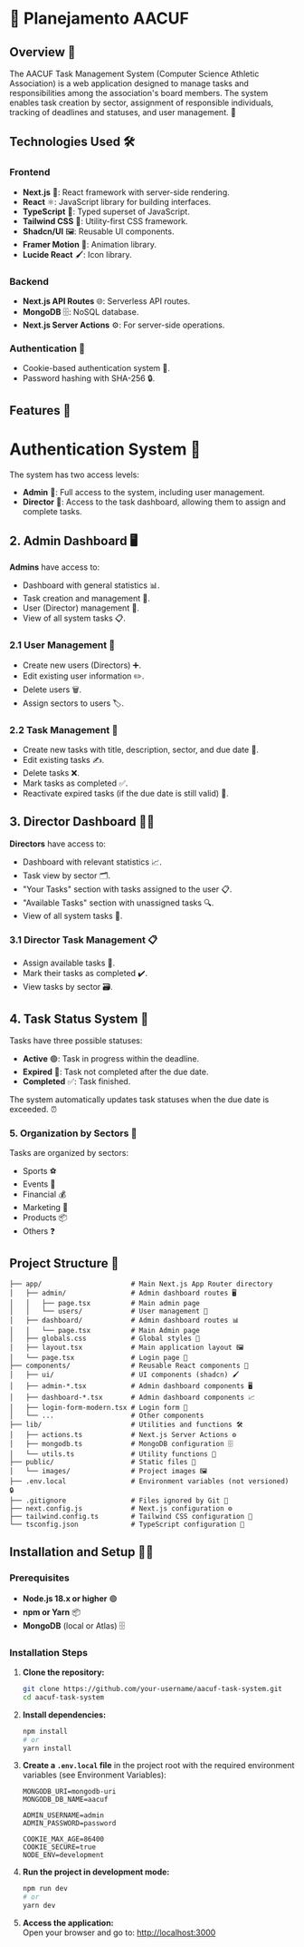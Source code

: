 # 🐧 Planejamento AACUF

## Overview 🌟

The AACUF Task Management System (Computer Science Athletic Association) is a web application designed to manage tasks and responsibilities among the association's board members. The system enables task creation by sector, assignment of responsible individuals, tracking of deadlines and statuses, and user management. 🚀

## Technologies Used 🛠️

### Frontend
- **Next.js** 🚀: React framework with server-side rendering.
- **React** ⚛️: JavaScript library for building interfaces.
- **TypeScript** 📜: Typed superset of JavaScript.
- **Tailwind CSS** 🎨: Utility-first CSS framework.
- **Shadcn/UI** 🖼️: Reusable UI components.
- **Framer Motion** 🎥: Animation library.
- **Lucide React** 🖌️: Icon library.

### Backend
- **Next.js API Routes** 🌐: Serverless API routes.
- **MongoDB** 🗄️: NoSQL database.
- **Next.js Server Actions** ⚙️: For server-side operations.

### Authentication 🔐
- Cookie-based authentication system 🍪.
- Password hashing with SHA-256 🔒.

## Features 🎯

# Authentication System 🔑
The system has two access levels:
- **Admin** 👑: Full access to the system, including user management.
- **Director** 👷: Access to the task dashboard, allowing them to assign and complete tasks.

## 2. Admin Dashboard 🖥️
**Admins** have access to:
- Dashboard with general statistics 📊.
- Task creation and management 📝.
- User (Director) management 👥.
- View of all system tasks 📋.

### 2.1 User Management 👤
- Create new users (Directors) ➕.
- Edit existing user information ✏️.
- Delete users 🗑️.
- Assign sectors to users 🏷️.

### 2.2 Task Management 📅
- Create new tasks with title, description, sector, and due date 📌.
- Edit existing tasks ✍️.
- Delete tasks ❌.
- Mark tasks as completed ✅.
- Reactivate expired tasks (if the due date is still valid) 🔄.

## 3. Director Dashboard 🧑‍💼
**Directors** have access to:
- Dashboard with relevant statistics 📈.
- Task view by sector 🗂️.
- "Your Tasks" section with tasks assigned to the user 📋.
- "Available Tasks" section with unassigned tasks 🔍.
- View of all system tasks 📜.

### 3.1 Director Task Management 📋
- Assign available tasks 🤝.
- Mark their tasks as completed ✔️.
- View tasks by sector 🗃️.

## 4. Task Status System 🚦
Tasks have three possible statuses:
- **Active** 🟢: Task in progress within the deadline.
- **Expired** 🔴: Task not completed after the due date.
- **Completed** ✅: Task finished.

The system automatically updates task statuses when the due date is exceeded. ⏰

### 5. Organization by Sectors 🏢
Tasks are organized by sectors:
- Sports ⚽
- Events 🎉
- Financial 💰
- Marketing 📣
- Products 📦
- Others ❓

## Project Structure 📂

```plaintext
├── app/                      # Main Next.js App Router directory
│   ├── admin/                # Admin dashboard routes 🖥️
│   │   ├── page.tsx          # Main admin page
│   │   └── users/            # User management 👥
│   ├── dashboard/            # Admin dashboard routes 📊
│   │   └── page.tsx          # Main Admin page
│   ├── globals.css           # Global styles 🎨
│   ├── layout.tsx            # Main application layout 🖼️
│   └── page.tsx              # Login page 🔐
├── components/               # Reusable React components 🧩
│   ├── ui/                   # UI components (shadcn) 🖌️
│   ├── admin-*.tsx           # Admin dashboard components 🖥️
│   ├── dashboard-*.tsx       # Admin dashboard components 📈
│   ├── login-form-modern.tsx # Login form 🔑
│   └── ...                   # Other components
├── lib/                      # Utilities and functions 🛠️
│   ├── actions.ts            # Next.js Server Actions ⚙️
│   ├── mongodb.ts            # MongoDB configuration 🗄️
│   └── utils.ts              # Utility functions 🔧
├── public/                   # Static files 📁
│   └── images/               # Project images 🖼️
├── .env.local                # Environment variables (not versioned) 🔒
├── .gitignore                # Files ignored by Git 🚫
├── next.config.js            # Next.js configuration ⚙️
├── tailwind.config.ts        # Tailwind CSS configuration 🎨
└── tsconfig.json             # TypeScript configuration 📜
```

## Installation and Setup 🏃‍♂️

### Prerequisites

- **Node.js 18.x or higher** 🟢  
- **npm or Yarn** 📦  
- **MongoDB** (local or Atlas) 🗄️  

### Installation Steps

1. **Clone the repository:**
   ```bash
   git clone https://github.com/your-username/aacuf-task-system.git
   cd aacuf-task-system
   ```

2. **Install dependencies:**
   ```bash
   npm install
   # or
   yarn install
   ```

3. **Create a `.env.local` file** in the project root with the required environment variables (see Environment Variables):

   ```env
   MONGODB_URI=mongodb-uri
   MONGODB_DB_NAME=aacuf

   ADMIN_USERNAME=admin
   ADMIN_PASSWORD=password

   COOKIE_MAX_AGE=86400
   COOKIE_SECURE=true
   NODE_ENV=development
   ```

4. **Run the project in development mode:**
   ```bash
   npm run dev
   # or
   yarn dev
   ```

5. **Access the application:**  
   Open your browser and go to: [http://localhost:3000](http://localhost:3000) 
